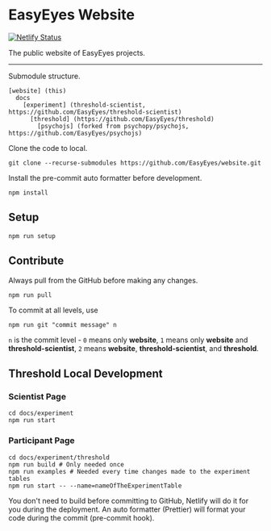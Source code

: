 # EasyEyes Website

[![Netlify Status](https://api.netlify.com/api/v1/badges/7ef5bb5a-2b97-4af2-9868-d3e9c7ca2287/deploy-status)](https://app.netlify.com/sites/easyeyes/deploys)

The public website of EasyEyes projects.

---

Submodule structure.

```
[website] (this)
  docs
    [experiment] (threshold-scientist, https://github.com/EasyEyes/threshold-scientist)
      [threshold] (https://github.com/EasyEyes/threshold)
        [psychojs] (forked from psychopy/psychojs, https://github.com/EasyEyes/psychojs)
```

Clone the code to local.

```shell
git clone --recurse-submodules https://github.com/EasyEyes/website.git
```

Install the pre-commit auto formatter before development.

```shell
npm install
```

## Setup

```shell
npm run setup
```

## Contribute

Always pull from the GitHub before making any changes.

```shell
npm run pull
```

To commit at all levels, use

```shell
npm run git "commit message" n
```

`n` is the commit level - `0` means only **website**, `1` means only **website** and **threshold-scientist**, `2` means **website**, **threshold-scientist**, and **threshold**.

## Threshold Local Development

### Scientist Page

```shell
cd docs/experiment
npm run start
```

### Participant Page

```shell
cd docs/experiment/threshold
npm run build # Only needed once
npm run examples # Needed every time changes made to the experiment tables
npm run start -- --name=nameOfTheExperimentTable
```

You don't need to build before committing to GitHub, Netlify will do it for you during the deployment. An auto formatter (Prettier) will format your code during the commit (pre-commit hook).
